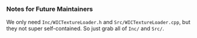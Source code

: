 ### Notes for Future Maintainers

We only need `Inc/WICTextureLoader.h` and `Src/WICTextureLoader.cpp`, but they
not super self-contained. So just grab all of `Inc/` and `Src/`.
